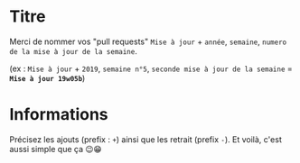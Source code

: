 # Titre
Merci de nommer vos "pull requests" `Mise à jour` + `année`, `semaine`, `numero de la mise à jour de la semaine`.

(ex : `Mise à jour` + `2019`, `semaine n°5`, `seconde mise à jour de la semaine` = **`Mise à jour 19w05b`**)

# Informations
Précisez les ajouts (prefix : `+`) ainsi que les retrait (prefix `-`).
Et voilà, c'est aussi simple que ça 😉😁
